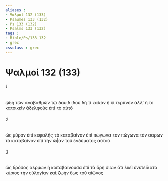 ```yaml
---
aliases : 
- Ψαλμοί 132 (133)
- Psaumes 133 (132)
- Ps 133 (132)
- Psalms 133 (132)
tags : 
- Bible/Ps/133_132
- grec
cssclass : grec
---
```


# Ψαλμοί 132 (133)

###### 1
ᾠδὴ τῶν ἀναβαθμῶν τῷ δαυιδ ἰδοὺ δὴ τί καλὸν ἢ τί τερπνὸν ἀλλ' ἢ τὸ κατοικεῖν ἀδελφοὺς ἐπὶ τὸ αὐτό
###### 2
ὡς μύρον ἐπὶ κεφαλῆς τὸ καταβαῖνον ἐπὶ πώγωνα τὸν πώγωνα τὸν ααρων τὸ καταβαῖνον ἐπὶ τὴν ὤ|αν τοῦ ἐνδύματος αὐτοῦ
###### 3
ὡς δρόσος αερμων ἡ καταβαίνουσα ἐπὶ τὰ ὄρη σιων ὅτι ἐκεῖ ἐνετείλατο κύριος τὴν εὐλογίαν καὶ ζωὴν ἕως τοῦ αἰῶνος
